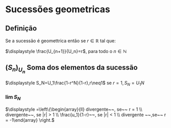 # Sucessões geometricas

## Definição

Se a sucessão é geomettrica então se $r \in \mathbb{R}$  tal que:

$\displaystyle \frac{U_{n+1}}{U_n}=r$, para todo o $n \in \mathbb{N}$

## $(S_n)_{U_n}$ Soma dos elementos da sucessão

$\displaystyle S_N=U_1\frac{1-r^N}{1-r},r\neq1$
se $r = 1, S_N=U_1N$

### $\lim S_N$
$\displaystyle =\left\{\begin{array}{ll}  divergente~~, se~~ r = 1 \\ divergente~~, se |r| > 1 \\ \frac{u_1}{1-r}~~, se |r| < 1 \\ divergente ~~,se~~ r = -1\end{array} \right.$


